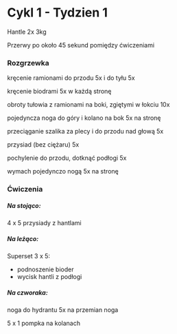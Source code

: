 # Cykl 1 - Tydzien 1

Hantle 2x 3kg

Przerwy po około 45 sekund pomiędzy ćwiczeniami

### Rozgrzewka

kręcenie ramionami do przodu 5x i do tyłu 5x

kręcenie biodrami 5x w każdą stronę

obroty tułowia z ramionami na boki, zgiętymi w łokciu 10x

pojedyncza noga do góry i kolano na bok 5x na stronę

przeciąganie szalika za plecy i do przodu nad głową 5x

przysiad (bez ciężaru) 5x

pochylenie do przodu, dotknąć podłogi 5x

wymach pojedynczo nogą 5x na stronę

### Ćwiczenia

##### Na stojąco:

4 x 5 przysiady z hantlami

##### Na leżąco:

Superset 3 x 5:

- podnoszenie bioder  
- wycisk hantli z podłogi

##### Na czworaka:

noga do hydrantu 5x na przemian noga

5 x 1 pompka na kolanach